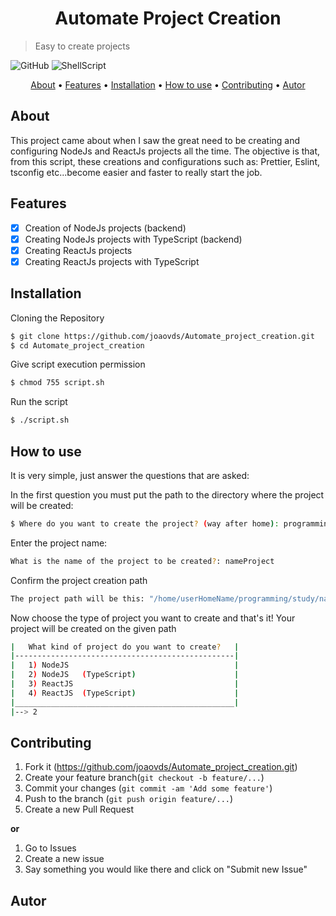 <h1 align="center">Automate Project Creation</h1>

> Easy to create projects

![GitHub](https://img.shields.io/github/license/joaovds/Automate_project_creation)
![ShellScript](https://img.shields.io/static/v1?label=Shell&message=Script&color=0320fc&style=social&logo=linux)

<p align="center" style="color: black">
 <a href="#about">About</a> •
 <a href="#features">Features</a> •
 <a href="#installation">Installation</a> • 
 <a href="#howtouse">How to use</a> • 
 <a href="#contributing">Contributing</a> •
 <a href="#autor">Autor</a>
</p>

<h2 id="about">About</h2>

<p>
  This project came about when I saw the great need to be creating and configuring NodeJs and ReactJs projects all the time. The objective is that, from this script, these creations and configurations such as: Prettier, Eslint, tsconfig etc...become easier and faster to really start the job.
</p>

<h2 id="features">Features</h2>

- [x] Creation of NodeJs projects (backend)
- [x] Creating NodeJs projects with TypeScript (backend)
- [x] Creating ReactJs projects
- [x] Creating ReactJs projects with TypeScript

<h2 id="installation">Installation</h2>

Cloning the Repository

```sh
$ git clone https://github.com/joaovds/Automate_project_creation.git
$ cd Automate_project_creation
```

Give script execution permission

```sh
$ chmod 755 script.sh
```

Run the script

```sh
$ ./script.sh
```

<h2 id="howtouse">How to use</h2>

It is very simple, just answer the questions that are asked:

In the first question you must put the path to the directory where the project will be created:

```sh
$ Where do you want to create the project? (way after home): programming/study
```

Enter the project name:

```sh
What is the name of the project to be created?: nameProject
```

Confirm the project creation path

```sh
The project path will be this: "/home/userHomeName/programming/study/nameProject" [y/n]: y
```

Now choose the type of project you want to create and that's it! Your project will be created on the given path

```sh
|   What kind of project do you want to create?   |
|-------------------------------------------------|
|   1) NodeJS                                     |
|   2) NodeJS   (TypeScript)                      |
|   3) ReactJS                                    |
|   4) ReactJS  (TypeScript)                      |
|_________________________________________________|
|--> 2
```

<h2 id="contributing">Contributing</h2>

1. Fork it (<https://github.com/joaovds/Automate_project_creation.git>)
2. Create your feature branch(`git checkout -b feature/...`)
3. Commit your changes (`git commit -am 'Add some feature'`)
4. Push to the branch (`git push origin feature/...`)
5. Create a new Pull Request

**or**

1. Go to Issues
2. Create a new issue
3. Say something you would like there and click on "Submit new Issue"

<h2 id="autor">Autor</h2>
